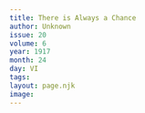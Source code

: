 ```yaml
---
title: There is Always a Chance
author: Unknown
issue: 20
volume: 6
year: 1917
month: 24
day: VI
tags:
layout: page.njk
image:
---
```


